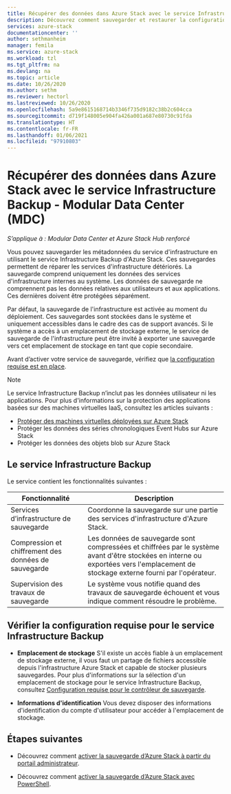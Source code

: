 ```yaml
---
title: Récupérer des données dans Azure Stack avec le service Infrastructure Backup - MDC
description: Découvrez comment sauvegarder et restaurer la configuration et les données du service dans Azure Stack en utilisant le service Infrastructure Backup. Pour un Modular Data Center (MDC).
services: azure-stack
documentationcenter: ''
author: sethmanheim
manager: femila
ms.service: azure-stack
ms.workload: tzl
ms.tgt_pltfrm: na
ms.devlang: na
ms.topic: article
ms.date: 10/26/2020
ms.author: sethm
ms.reviewer: hectorl
ms.lastreviewed: 10/26/2020
ms.openlocfilehash: 5a9e8615168714b3346f735d9182c38b2c604cca
ms.sourcegitcommit: d719f148005e904fa426a001a687e80730c91fda
ms.translationtype: HT
ms.contentlocale: fr-FR
ms.lasthandoff: 01/06/2021
ms.locfileid: "97910803"
---
```

# <a name="recover-data-in-azure-stack-with-the-infrastructure-backup-service---modular-data-center-mdc"></a>Récupérer des données dans Azure Stack avec le service Infrastructure Backup - Modular Data Center (MDC)

*S’applique à : Modular Data Center et Azure Stack Hub renforcé*

Vous pouvez sauvegarder les métadonnées du service d'infrastructure en utilisant le service Infrastructure Backup d'Azure Stack. Ces sauvegardes permettent de réparer les services d'infrastructure détériorés. La sauvegarde comprend uniquement les données des services d'infrastructure internes au système. Les données de sauvegarde ne comprennent pas les données relatives aux utilisateurs et aux applications. Ces dernières doivent être protégées séparément.

Par défaut, la sauvegarde de l'infrastructure est activée au moment du déploiement. Ces sauvegardes sont stockées dans le système et uniquement accessibles dans le cadre des cas de support avancés. Si le système a accès à un emplacement de stockage externe, le service de sauvegarde de l'infrastructure peut être invité à exporter une sauvegarde vers cet emplacement de stockage en tant que copie secondaire.

Avant d’activer votre service de sauvegarde, vérifiez que [la configuration requise est en place](../../operator/azure-stack-backup-reference.md#backup-controller-requirements).

> [!NOTE]
> Le service Infrastructure Backup n’inclut pas les données utilisateur ni les applications. Pour plus d'informations sur la protection des applications basées sur des machines virtuelles IaaS, consultez les articles suivants :
>
> - [Protéger des machines virtuelles déployées sur Azure Stack](../../user/azure-stack-manage-vm-protect.md)
> - Protéger les données des séries chronologiques Event Hubs sur Azure Stack
> - Protéger les données des objets blob sur Azure Stack

## <a name="the-infrastructure-backup-service"></a>Le service Infrastructure Backup

Le service contient les fonctionnalités suivantes :

| Fonctionnalité                                            | Description                                                                                                                                                |
|----------------------------------------------------|------------------------------------------------------------------------------------------------------------------------------------------------------------|
| Services d’infrastructure de sauvegarde                     | Coordonne la sauvegarde sur une partie des services d'infrastructure d'Azure Stack. |
| Compression et chiffrement des données de sauvegarde | Les données de sauvegarde sont compressées et chiffrées par le système avant d'être stockées en interne ou exportées vers l'emplacement de stockage externe fourni par l'opérateur.                |
| Supervision des travaux de sauvegarde                              | Le système vous notifie quand des travaux de sauvegarde échouent et vous indique comment résoudre le problème.                                                                                                |

## <a name="verify-requirements-for-the-infrastructure-backup-service"></a>Vérifier la configuration requise pour le service Infrastructure Backup

- **Emplacement de stockage** S'il existe un accès fiable à un emplacement de stockage externe, il vous faut un partage de fichiers accessible depuis l'infrastructure Azure Stack et capable de stocker plusieurs sauvegardes. Pour plus d'informations sur la sélection d'un emplacement de stockage pour le service Infrastructure Backup, consultez [Configuration requise pour le contrôleur de sauvegarde](../../operator/azure-stack-backup-reference.md#backup-controller-requirements).

- **Informations d'identification** Vous devez disposer des informations d'identification du compte d'utilisateur pour accéder à l'emplacement de stockage.

## <a name="next-steps"></a>Étapes suivantes

- Découvrez comment [activer la sauvegarde d’Azure Stack à partir du portail administrateur](../../operator/azure-stack-backup-enable-backup-console.md).

- Découvrez comment [activer la sauvegarde d’Azure Stack avec PowerShell](../../operator/azure-stack-backup-enable-backup-powershell.md).
